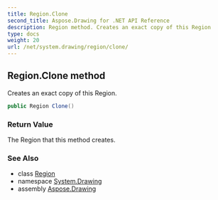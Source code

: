 ```yaml
---
title: Region.Clone
second_title: Aspose.Drawing for .NET API Reference
description: Region method. Creates an exact copy of this Region
type: docs
weight: 20
url: /net/system.drawing/region/clone/
---
```

## Region.Clone method

Creates an exact copy of this Region.

```csharp
public Region Clone()
```

### Return Value

The Region that this method creates.

### See Also

* class [Region](../)
* namespace [System.Drawing](../../region/)
* assembly [Aspose.Drawing](../../../)


